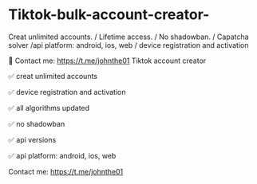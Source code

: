 # Tiktok-bulk-account-creator-
Creat unlimited accounts. / Lifetime access. / No shadowban. / Capatcha solver /api platform: android, ios, web / device registration and activation

📨 Contact me: https://t.me/johnthe01
    Tiktok account creator 
    
✅ creat unlimited accounts 

✅  device registration and activation

✅ all algorithms updated

✅ no shadowban

✅ api versions

✅ api platform: android, ios, web

Contact me: https://t.me/johnthe01
